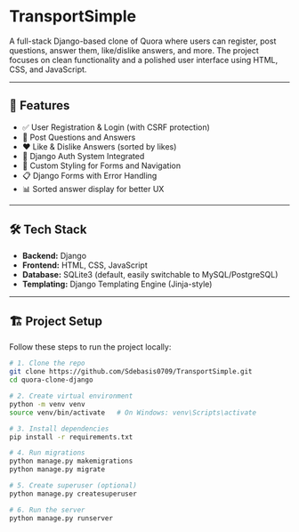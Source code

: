 # TransportSimple

A full-stack Django-based clone of Quora where users can register, post questions, answer them, like/dislike answers, and more. The project focuses on clean functionality and a polished user interface using HTML, CSS, and JavaScript.

---

## 🚀 Features

- ✅ User Registration & Login (with CSRF protection)
- 📝 Post Questions and Answers
- ❤️ Like & Dislike Answers (sorted by likes)
- 🔐 Django Auth System Integrated
- 🎨 Custom Styling for Forms and Navigation
- 📋 Django Forms with Error Handling
- 📊 Sorted answer display for better UX

---



## 🛠 Tech Stack

- **Backend:** Django
- **Frontend:** HTML, CSS, JavaScript
- **Database:** SQLite3 (default, easily switchable to MySQL/PostgreSQL)
- **Templating:** Django Templating Engine (Jinja-style)

---

## 🏗 Project Setup

Follow these steps to run the project locally:

```bash
# 1. Clone the repo
git clone https://github.com/Sdebasis0709/TransportSimple.git
cd quora-clone-django

# 2. Create virtual environment
python -m venv venv
source venv/bin/activate   # On Windows: venv\Scripts\activate

# 3. Install dependencies
pip install -r requirements.txt

# 4. Run migrations
python manage.py makemigrations
python manage.py migrate

# 5. Create superuser (optional)
python manage.py createsuperuser

# 6. Run the server
python manage.py runserver
